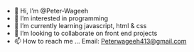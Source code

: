 - 👋 Hi, I’m @Peter-Wageeh
- 👀 I’m interested in programming 
- 🌱 I’m currently learning javascript, html & css
- 💞️ I’m looking to collaborate on front end projects 
- 📫 How to reach me ...
Email:
Peterwageeh413@gmail.com 

<!---
Peter-Wageeh/Peter-Wageeh is a ✨ special ✨ repository because its `README.md` (this file) appears on your GitHub profile.
You can click the Preview link to take a look at your changes.
--->
